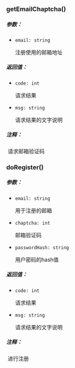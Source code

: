 ### getEmailChaptcha()

##### 参数：

 - `email: string`

   注册使用的邮箱地址

##### 返回值：

 - `code: int`

   请求结果

- `msg: string`

  请求结果的文字说明

##### 注释：

​	请求邮箱验证码

### doRegister()

##### 参数：

 - `email: string`

   用于注册的邮箱

- `chaptcha: int`

  邮箱验证码

- `passwordHash: string`

  用户密码的hash值

##### 返回值：

 - `code: int`

   请求结果

- `msg: string`

  请求结果的文字说明

##### 注释：

​	进行注册